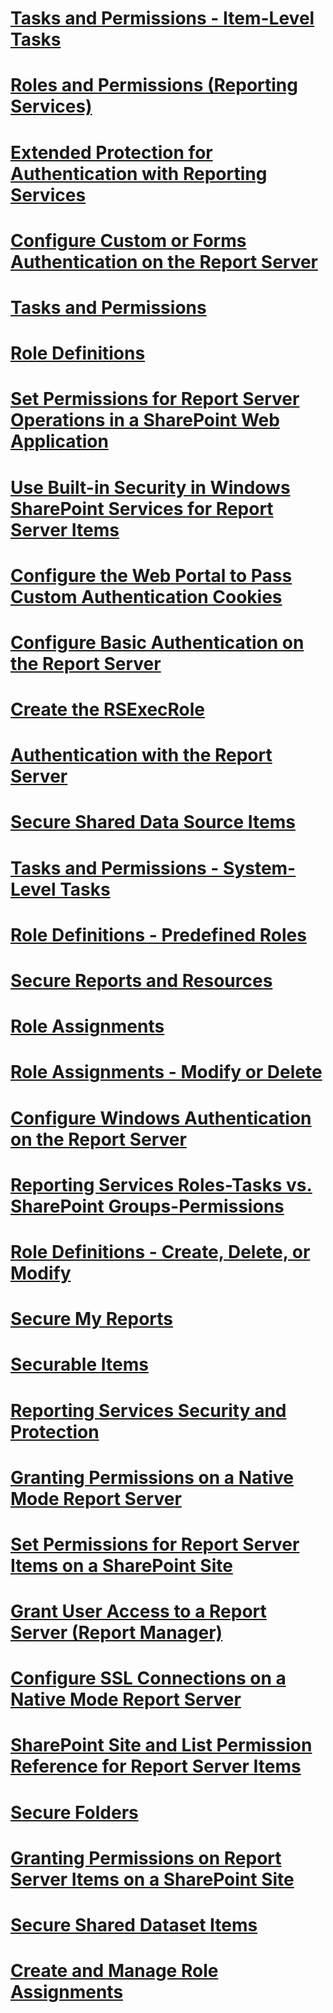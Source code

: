 # [Tasks and Permissions - Item-Level Tasks](tasks-and-permissions-item-level-tasks.md)
# [Roles and Permissions (Reporting Services)](roles-and-permissions-reporting-services.md)
# [Extended Protection for Authentication with Reporting Services](extended-protection-for-authentication-with-reporting-services.md)
# [Configure Custom or Forms Authentication on the Report Server](configure-custom-or-forms-authentication-on-the-report-server.md)
# [Tasks and Permissions](tasks-and-permissions.md)
# [Role Definitions](role-definitions.md)
# [Set Permissions for Report Server Operations in a SharePoint Web Application](set-permissions-for-report-server-operations-in-a-sharepoint-web-application.md)
# [Use Built-in Security in Windows SharePoint Services for Report Server Items](use-built-in-security-in-windows-sharepoint-services-for-report-server-items.md)
# [Configure the Web Portal to Pass Custom Authentication Cookies](configure-the-web-portal-to-pass-custom-authentication-cookies.md)
# [Configure Basic Authentication on the Report Server](configure-basic-authentication-on-the-report-server.md)
# [Create the RSExecRole](create-the-rsexecrole.md)
# [Authentication with the Report Server](authentication-with-the-report-server.md)
# [Secure Shared Data Source Items](secure-shared-data-source-items.md)
# [Tasks and Permissions - System-Level Tasks](tasks-and-permissions-system-level-tasks.md)
# [Role Definitions - Predefined Roles](role-definitions-predefined-roles.md)
# [Secure Reports and Resources](secure-reports-and-resources.md)
# [Role Assignments](role-assignments.md)
# [Role Assignments - Modify or Delete](role-assignments-modify-or-delete.md)
# [Configure Windows Authentication on the Report Server](configure-windows-authentication-on-the-report-server.md)
# [Reporting Services Roles-Tasks vs. SharePoint Groups-Permissions](reporting-services-roles-tasks-vs.-sharepoint-groups-permissions.md)
# [Role Definitions - Create, Delete, or Modify](role-definitions-create-delete-or-modify.md)
# [Secure My Reports](secure-my-reports.md)
# [Securable Items](securable-items.md)
# [Reporting Services Security and Protection](reporting-services-security-and-protection.md)
# [Granting Permissions on a Native Mode Report Server](granting-permissions-on-a-native-mode-report-server.md)
# [Set Permissions for Report Server Items on a SharePoint Site](set-permissions-for-report-server-items-on-a-sharepoint-site.md)
# [Grant User Access to a Report Server (Report Manager)](grant-user-access-to-a-report-server-report-manager.md)
# [Configure SSL Connections on a Native Mode Report Server](configure-ssl-connections-on-a-native-mode-report-server.md)
# [SharePoint Site and List Permission Reference for Report Server Items](sharepoint-site-and-list-permission-reference-for-report-server-items.md)
# [Secure Folders](secure-folders.md)
# [Granting Permissions on Report Server Items on a SharePoint Site](granting-permissions-on-report-server-items-on-a-sharepoint-site.md)
# [Secure Shared Dataset Items](secure-shared-dataset-items.md)
# [Create and Manage Role Assignments](create-and-manage-role-assignments.md)
